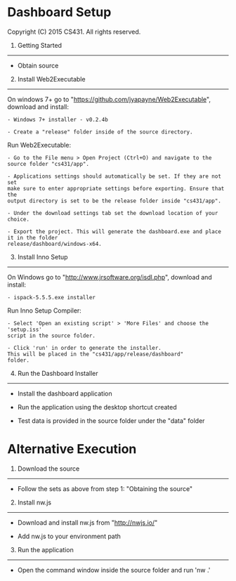 Dashboard Setup
===============

Copyright (C) 2015 CS431. All rights reserved.

1. Getting Started
------------------

- Obtain source

2. Install Web2Executable
-------------------------

  On windows 7+ go to "https://github.com/jyapayne/Web2Executable",
  download and install: 

  	- Windows 7+ installer - v0.2.4b

  	- Create a "release" folder inside of the source directory.

  Run Web2Executable:

  	- Go to the File menu > Open Project (Ctrl+O) and navigate to the 
  	source folder "cs431/app".

  	- Applications settings should automatically be set. If they are not set
  	make sure to enter appropriate settings before exporting. Ensure that the 
  	output directory is set to be the release folder inside "cs431/app".

  	- Under the download settings tab set the download location of your choice.

  	- Export the project. This will generate the dashboard.exe and place it in the folder
  	release/dashboard/windows-x64.


3. Install Inno Setup
---------------------

  On Windows go to "http://www.jrsoftware.org/isdl.php",
  download and install:

  	- ispack-5.5.5.exe installer

  Run Inno Setup Compiler:

  	- Select 'Open an existing script' > 'More Files' and choose the 'setup.iss'
  	script in the source folder.

  	- Click 'run' in order to generate the installer.
  	This will be placed in the "cs431/app/release/dashboard"
  	folder.

4. Run the Dashboard Installer
------------------------------

  - Install the dashboard application

  - Run the application using the desktop shortcut created

  - Test data is provided in the source folder under the "data" folder



Alternative Execution
=====================

1. Download the source
----------------------

  - Follow the sets as above from step 1: "Obtaining the source"

2. Install nw.js
----------------

  - Download and install nw.js from "http://nwjs.io/"

  - Add nw.js to your environment path


3. Run the application
----------------------

  - Open the command window inside the source folder and run 'nw .'


